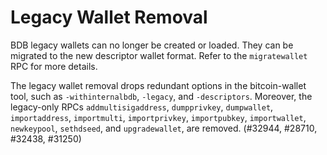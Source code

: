 # Legacy Wallet Removal

BDB legacy wallets can no longer be created or loaded. They can be migrated to
the new descriptor wallet format. Refer to the `migratewallet` RPC for more
details.

The legacy wallet removal drops redundant options in the bitcoin-wallet tool,
such as `-withinternalbdb`, `-legacy`, and `-descriptors`. Moreover, the
legacy-only RPCs `addmultisigaddress`, `dumpprivkey`, `dumpwallet`,
`importaddress`, `importmulti`, `importprivkey`, `importpubkey`,
`importwallet`, `newkeypool`, `sethdseed`, and `upgradewallet`, are removed.
(#32944, #28710, #32438, #31250)

